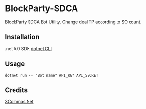 # BlockParty-SDCA
BlockParty SDCA Bot Utility.
Change deal TP according to SO count.

## Installation
.net 5.0 SDK
[dotnet CLI](https://docs.microsoft.com/en-us/dotnet/core/install/)

## Usage

```
dotnet run -- "Bot name" API_KEY API_SECRET
```

## Credits

[3Commas.Net](https://github.com/TheKimono/3Commas.Net)
